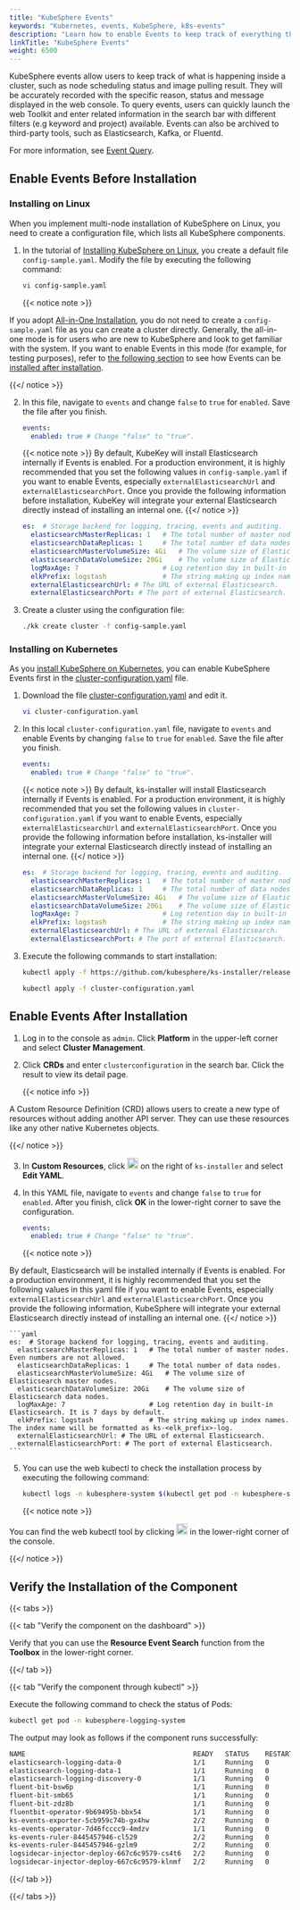 ```yaml
---
title: "KubeSphere Events"
keywords: "Kubernetes, events, KubeSphere, k8s-events"
description: "Learn how to enable Events to keep track of everything that is happening on the platform."
linkTitle: "KubeSphere Events"
weight: 6500
---
```


KubeSphere events allow users to keep track of what is happening inside a cluster, such as node scheduling status and image pulling result. They will be accurately recorded with the specific reason, status and message displayed in the web console. To query events, users can quickly launch the web Toolkit and enter related information in the search bar with different filters (e.g keyword and project) available. Events can also be archived to third-party tools, such as Elasticsearch, Kafka, or Fluentd.

For more information, see [Event Query](../../toolbox/events-query/).

## Enable Events Before Installation

### Installing on Linux

When you implement multi-node installation of KubeSphere on Linux, you need to create a configuration file, which lists all KubeSphere components.

1. In the tutorial of [Installing KubeSphere on Linux](../../installing-on-linux/introduction/multioverview/), you create a default file `config-sample.yaml`. Modify the file by executing the following command:

    ```bash
    vi config-sample.yaml
    ```

    {{< notice note >}}

If you adopt [All-in-One Installation](../../quick-start/all-in-one-on-linux/), you do not need to create a `config-sample.yaml` file as you can create a cluster directly. Generally, the all-in-one mode is for users who are new to KubeSphere and look to get familiar with the system. If you want to enable Events in this mode (for example, for testing purposes), refer to [the following section](#enable-events-after-installation) to see how Events can be [installed after installation](#enable-events-after-installation).

{{</ notice >}}

2. In this file, navigate to `events` and change `false` to `true` for `enabled`. Save the file after you finish.

    ```yaml
    events:
      enabled: true # Change "false" to "true".
    ```

    {{< notice note >}}
By default, KubeKey will install Elasticsearch internally if Events is enabled. For a production environment, it is highly recommended that you set the following values in `config-sample.yaml` if you want to enable Events, especially `externalElasticsearchUrl` and `externalElasticsearchPort`. Once you provide the following information before installation, KubeKey will integrate your external Elasticsearch directly instead of installing an internal one.
    {{</ notice >}}

    ```yaml
    es:  # Storage backend for logging, tracing, events and auditing.
      elasticsearchMasterReplicas: 1   # The total number of master nodes. Even numbers are not allowed.
      elasticsearchDataReplicas: 1     # The total number of data nodes.
      elasticsearchMasterVolumeSize: 4Gi   # The volume size of Elasticsearch master nodes.
      elasticsearchDataVolumeSize: 20Gi    # The volume size of Elasticsearch data nodes.
      logMaxAge: 7                     # Log retention day in built-in Elasticsearch. It is 7 days by default.
      elkPrefix: logstash              # The string making up index names. The index name will be formatted as ks-<elk_prefix>-log.
      externalElasticsearchUrl: # The URL of external Elasticsearch.
      externalElasticsearchPort: # The port of external Elasticsearch.
    ```

3. Create a cluster using the configuration file:

    ```bash
    ./kk create cluster -f config-sample.yaml
    ```

### Installing on Kubernetes

As you [install KubeSphere on Kubernetes](../../installing-on-kubernetes/introduction/overview/), you can enable KubeSphere Events first in the [cluster-configuration.yaml](https://github.com/kubesphere/ks-installer/releases/download/v3.2.0/cluster-configuration.yaml) file.

1. Download the file [cluster-configuration.yaml](https://github.com/kubesphere/ks-installer/releases/download/v3.2.0/cluster-configuration.yaml) and edit it.

    ```bash
    vi cluster-configuration.yaml
    ```

2. In this local `cluster-configuration.yaml` file, navigate to `events` and enable Events by changing `false` to `true` for `enabled`. Save the file after you finish.

    ```yaml
    events:
      enabled: true # Change "false" to "true".
    ```

    {{< notice note >}}
By default, ks-installer will install Elasticsearch internally if Events is enabled. For a production environment, it is highly recommended that you set the following values in `cluster-configuration.yaml` if you want to enable Events, especially `externalElasticsearchUrl` and `externalElasticsearchPort`. Once you provide the following information before installation, ks-installer will integrate your external Elasticsearch directly instead of installing an internal one.
    {{</ notice >}}

    ```yaml
    es:  # Storage backend for logging, tracing, events and auditing.
      elasticsearchMasterReplicas: 1   # The total number of master nodes. Even numbers are not allowed.
      elasticsearchDataReplicas: 1     # The total number of data nodes.
      elasticsearchMasterVolumeSize: 4Gi   # The volume size of Elasticsearch master nodes.
      elasticsearchDataVolumeSize: 20Gi    # The volume size of Elasticsearch data nodes.
      logMaxAge: 7                     # Log retention day in built-in Elasticsearch. It is 7 days by default.
      elkPrefix: logstash              # The string making up index names. The index name will be formatted as ks-<elk_prefix>-log.
      externalElasticsearchUrl: # The URL of external Elasticsearch.
      externalElasticsearchPort: # The port of external Elasticsearch.
    ```

3. Execute the following commands to start installation:

    ```bash
    kubectl apply -f https://github.com/kubesphere/ks-installer/releases/download/v3.2.0/kubesphere-installer.yaml
    
    kubectl apply -f cluster-configuration.yaml
    ```

## Enable Events After Installation

1. Log in to the console as `admin`. Click **Platform** in the upper-left corner and select **Cluster Management**.
   
2. Click **CRDs** and enter `clusterconfiguration` in the search bar. Click the result to view its detail page.

    {{< notice info >}}

A Custom Resource Definition (CRD) allows users to create a new type of resources without adding another API server. They can use these resources like any other native Kubernetes objects.

{{</ notice >}}

3. In **Custom Resources**, click <img src="/images/docs/enable-pluggable-components/kubesphere-events/three-dots.png" height="20px"> on the right of `ks-installer` and select **Edit YAML**.

4. In this YAML file, navigate to `events` and change `false` to `true` for `enabled`. After you finish, click **OK** in the lower-right corner to save the configuration.

    ```yaml
    events:
      enabled: true # Change "false" to "true".
    ```

    {{< notice note >}}

By default, Elasticsearch will be installed internally if Events is enabled. For a production environment, it is highly recommended that you set the following values in this yaml file if you want to enable Events, especially `externalElasticsearchUrl` and `externalElasticsearchPort`. Once you provide the following information, KubeSphere will integrate your external Elasticsearch directly instead of installing an internal one.
    {{</ notice >}}

    ```yaml
    es:  # Storage backend for logging, tracing, events and auditing.
      elasticsearchMasterReplicas: 1   # The total number of master nodes. Even numbers are not allowed.
      elasticsearchDataReplicas: 1     # The total number of data nodes.
      elasticsearchMasterVolumeSize: 4Gi   # The volume size of Elasticsearch master nodes.
      elasticsearchDataVolumeSize: 20Gi    # The volume size of Elasticsearch data nodes.
      logMaxAge: 7                     # Log retention day in built-in Elasticsearch. It is 7 days by default.
      elkPrefix: logstash              # The string making up index names. The index name will be formatted as ks-<elk_prefix>-log.
      externalElasticsearchUrl: # The URL of external Elasticsearch.
      externalElasticsearchPort: # The port of external Elasticsearch.
    ```

5. You can use the web kubectl to check the installation process by executing the following command:

    ```bash
    kubectl logs -n kubesphere-system $(kubectl get pod -n kubesphere-system -l app=ks-install -o jsonpath='{.items[0].metadata.name}') -f
    ```

    {{< notice note >}}

You can find the web kubectl tool by clicking <img src="/images/docs/enable-pluggable-components/kubesphere-events/hammer.png" height="20px"> in the lower-right corner of the console.

{{</ notice >}}

## Verify the Installation of the Component

{{< tabs >}}

{{< tab "Verify the component on the dashboard" >}}

Verify that you can use the **Resource Event Search** function from the **Toolbox** in the lower-right corner.

{{</ tab >}}

{{< tab "Verify the component through kubectl" >}}

Execute the following command to check the status of Pods:

```bash
kubectl get pod -n kubesphere-logging-system
```

The output may look as follows if the component runs successfully:

```bash
NAME                                          READY   STATUS    RESTARTS   AGE
elasticsearch-logging-data-0                  1/1     Running   0          155m
elasticsearch-logging-data-1                  1/1     Running   0          154m
elasticsearch-logging-discovery-0             1/1     Running   0          155m
fluent-bit-bsw6p                              1/1     Running   0          108m
fluent-bit-smb65                              1/1     Running   0          108m
fluent-bit-zdz8b                              1/1     Running   0          108m
fluentbit-operator-9b69495b-bbx54             1/1     Running   0          109m
ks-events-exporter-5cb959c74b-gx4hw           2/2     Running   0          7m55s
ks-events-operator-7d46fcccc9-4mdzv           1/1     Running   0          8m
ks-events-ruler-8445457946-cl529              2/2     Running   0          7m55s
ks-events-ruler-8445457946-gzlm9              2/2     Running   0          7m55s
logsidecar-injector-deploy-667c6c9579-cs4t6   2/2     Running   0          106m
logsidecar-injector-deploy-667c6c9579-klnmf   2/2     Running   0          106m
```

{{</ tab >}}

{{</ tabs >}}


